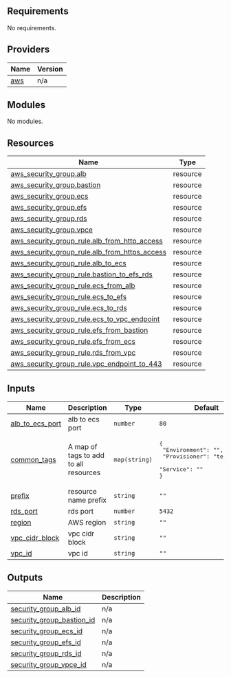 <!-- BEGIN_TF_DOCS -->
## Requirements

No requirements.

## Providers

| Name | Version |
|------|---------|
| <a name="provider_aws"></a> [aws](#provider\_aws) | n/a |

## Modules

No modules.

## Resources

| Name | Type |
|------|------|
| [aws_security_group.alb](https://registry.terraform.io/providers/hashicorp/aws/latest/docs/resources/security_group) | resource |
| [aws_security_group.bastion](https://registry.terraform.io/providers/hashicorp/aws/latest/docs/resources/security_group) | resource |
| [aws_security_group.ecs](https://registry.terraform.io/providers/hashicorp/aws/latest/docs/resources/security_group) | resource |
| [aws_security_group.efs](https://registry.terraform.io/providers/hashicorp/aws/latest/docs/resources/security_group) | resource |
| [aws_security_group.rds](https://registry.terraform.io/providers/hashicorp/aws/latest/docs/resources/security_group) | resource |
| [aws_security_group.vpce](https://registry.terraform.io/providers/hashicorp/aws/latest/docs/resources/security_group) | resource |
| [aws_security_group_rule.alb_from_http_access](https://registry.terraform.io/providers/hashicorp/aws/latest/docs/resources/security_group_rule) | resource |
| [aws_security_group_rule.alb_from_https_access](https://registry.terraform.io/providers/hashicorp/aws/latest/docs/resources/security_group_rule) | resource |
| [aws_security_group_rule.alb_to_ecs](https://registry.terraform.io/providers/hashicorp/aws/latest/docs/resources/security_group_rule) | resource |
| [aws_security_group_rule.bastion_to_efs_rds](https://registry.terraform.io/providers/hashicorp/aws/latest/docs/resources/security_group_rule) | resource |
| [aws_security_group_rule.ecs_from_alb](https://registry.terraform.io/providers/hashicorp/aws/latest/docs/resources/security_group_rule) | resource |
| [aws_security_group_rule.ecs_to_efs](https://registry.terraform.io/providers/hashicorp/aws/latest/docs/resources/security_group_rule) | resource |
| [aws_security_group_rule.ecs_to_rds](https://registry.terraform.io/providers/hashicorp/aws/latest/docs/resources/security_group_rule) | resource |
| [aws_security_group_rule.ecs_to_vpc_endpoint](https://registry.terraform.io/providers/hashicorp/aws/latest/docs/resources/security_group_rule) | resource |
| [aws_security_group_rule.efs_from_bastion](https://registry.terraform.io/providers/hashicorp/aws/latest/docs/resources/security_group_rule) | resource |
| [aws_security_group_rule.efs_from_ecs](https://registry.terraform.io/providers/hashicorp/aws/latest/docs/resources/security_group_rule) | resource |
| [aws_security_group_rule.rds_from_vpc](https://registry.terraform.io/providers/hashicorp/aws/latest/docs/resources/security_group_rule) | resource |
| [aws_security_group_rule.vpc_endpoint_to_443](https://registry.terraform.io/providers/hashicorp/aws/latest/docs/resources/security_group_rule) | resource |

## Inputs

| Name | Description | Type | Default | Required |
|------|-------------|------|---------|:--------:|
| <a name="input_alb_to_ecs_port"></a> [alb\_to\_ecs\_port](#input\_alb\_to\_ecs\_port) | alb to ecs port | `number` | `80` | no |
| <a name="input_common_tags"></a> [common\_tags](#input\_common\_tags) | A map of tags to add to all resources | `map(string)` | <pre>{<br>  "Environment": "",<br>  "Provisioner": "terraform",<br>  "Service": ""<br>}</pre> | no |
| <a name="input_prefix"></a> [prefix](#input\_prefix) | resource name prefix | `string` | `""` | no |
| <a name="input_rds_port"></a> [rds\_port](#input\_rds\_port) | rds port | `number` | `5432` | no |
| <a name="input_region"></a> [region](#input\_region) | AWS region | `string` | `""` | no |
| <a name="input_vpc_cidr_block"></a> [vpc\_cidr\_block](#input\_vpc\_cidr\_block) | vpc cidr block | `string` | `""` | no |
| <a name="input_vpc_id"></a> [vpc\_id](#input\_vpc\_id) | vpc id | `string` | `""` | no |

## Outputs

| Name | Description |
|------|-------------|
| <a name="output_security_group_alb_id"></a> [security\_group\_alb\_id](#output\_security\_group\_alb\_id) | n/a |
| <a name="output_security_group_bastion_id"></a> [security\_group\_bastion\_id](#output\_security\_group\_bastion\_id) | n/a |
| <a name="output_security_group_ecs_id"></a> [security\_group\_ecs\_id](#output\_security\_group\_ecs\_id) | n/a |
| <a name="output_security_group_efs_id"></a> [security\_group\_efs\_id](#output\_security\_group\_efs\_id) | n/a |
| <a name="output_security_group_rds_id"></a> [security\_group\_rds\_id](#output\_security\_group\_rds\_id) | n/a |
| <a name="output_security_group_vpce_id"></a> [security\_group\_vpce\_id](#output\_security\_group\_vpce\_id) | n/a |
<!-- END_TF_DOCS -->